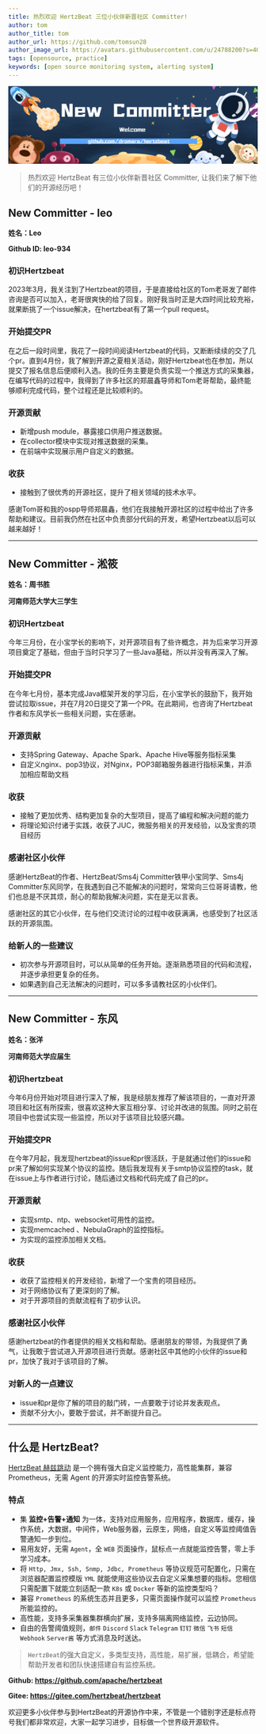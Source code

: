 ```yaml
---
title: 热烈欢迎 HertzBeat 三位小伙伴新晋社区 Committer!
author: tom
author_title: tom
author_url: https://github.com/tomsun28
author_image_url: https://avatars.githubusercontent.com/u/24788200?s=400&v=4
tags: [opensource, practice]
keywords: [open source monitoring system, alerting system]
---
```


![hertzBeat](/img/blog/new-committer.png)

> 热烈欢迎 HertzBeat 有三位小伙伴新晋社区 Committer, 让我们来了解下他们的开源经历吧！

## New Committer - leo

**姓名：Leo**

**Github ID: leo-934**

### 初识Hertzbeat

2023年3月，我关注到了Hertzbeat的项目，于是直接给社区的Tom老哥发了邮件咨询是否可以加入，老哥很爽快的给了回复。刚好我当时正是大四时间比较充裕，就果断挑了一个issue解决，在hertzbeat有了第一个pull request。

### 开始提交PR

在之后一段时间里，我花了一段时间阅读Hertzbeat的代码，又断断续续的交了几个pr。直到4月份，我了解到开源之夏相关活动，刚好Hertzbeat也在参加，所以提交了报名信息后便顺利入选。我的任务主要是负责实现一个推送方式的采集器，在编写代码的过程中，我得到了许多社区的郑晨鑫导师和Tom老哥帮助，最终能够顺利完成代码，整个过程还是比较顺利的。

### 开源贡献

- 新增push module，暴露接口供用户推送数据。
- 在collector模块中实现对推送数据的采集。
- 在前端中实现展示用户自定义的数据。

### 收获

- 接触到了很优秀的开源社区，提升了相关领域的技术水平。

感谢Tom哥和我的ospp导师郑晨鑫，他们在我接触开源社区的过程中给出了许多帮助和建议。目前我仍然在社区中负责部分代码的开发，希望Hertzbeat以后可以越来越好！

---

## New Committer - 淞筱

**姓名：周书胜**

**河南师范大学大三学生**

### 初识Hertzbeat

今年三月份，在小宝学长的影响下，对开源项目有了些许概念，并为后来学习开源项目奠定了基础，但由于当时只学习了一些Java基础，所以并没有再深入了解。

### 开始提交PR

在今年七月份，基本完成Java框架开发的学习后，在小宝学长的鼓励下，我开始尝试拉取issue，并在7月20日提交了第一个PR。在此期间，也咨询了Hertzbeat作者和东风学长一些相关问题，实在感谢。

### 开源贡献

- 支持Spring Gateway、Apache Spark、Apache Hive等服务指标采集
- 自定义nginx、pop3协议，对Nginx，POP3邮箱服务器进行指标采集，并添加相应帮助文档

### 收获

- 接触了更加优秀、结构更加复杂的大型项目，提高了编程和解决问题的能力
- 将理论知识付诸于实践，收获了JUC，微服务相关的开发经验，以及宝贵的项目经历

### 感谢社区小伙伴

感谢HertzBeat的作者、HertzBeat/Sms4j Committer铁甲小宝同学、Sms4j Committer东风同学，在我遇到自己不能解决的问题时，常常向三位哥哥请教，他们也总是不厌其烦，耐心的帮助我解决问题，实在是无以言表。

感谢社区的其它小伙伴，在与他们交流讨论的过程中收获满满，也感受到了社区活跃的开源氛围。

### 给新人的一些建议

- 初次参与开源项目时，可以从简单的任务开始。逐渐熟悉项目的代码和流程，并逐步承担更复杂的任务。
- 如果遇到自己无法解决的问题时，可以多多请教社区的小伙伴们。

---

## New Committer - 东风

**姓名：张洋**

**河南师范大学应届生**

### 初识hertzbeat

今年6月份开始对项目进行深入了解，我是经朋友推荐了解该项目的，一直对开源项目和社区有所探索，很喜欢这种大家互相分享、讨论并改进的氛围。同时之前在项目中也尝试实现一些监控，所以对于该项目比较感兴趣。

### 开始提交PR

在今年7月起，我发现hertzbeat的issue和pr很活跃，于是就通过他们的issue和pr来了解如何实现某个协议的监控。随后我发现有关于smtp协议监控的task，就在issue上与作者进行讨论，随后通过文档和代码完成了自己的pr。

### 开源贡献

- 实现smtp、ntp、websocket可用性的监控。
- 实现memcached 、NebulaGraph的监控指标。
- 为实现的监控添加相关文档。

### 收获

- 收获了监控相关的开发经验，新增了一个宝贵的项目经历。
- 对于网络协议有了更深刻的了解。
- 对于开源项目的贡献流程有了初步认识。

### 感谢社区小伙伴

感谢hertzbeat的作者提供的相关文档和帮助。感谢朋友的带领，为我提供了勇气，让我敢于尝试进入开源项目进行贡献。感谢社区中其他的小伙伴的issue和pr，加快了我对于该项目的了解。

### 对新人的一点建议

- issue和pr是你了解的项目的敲门砖，一点要敢于讨论并发表观点。
- 贡献不分大小，要敢于尝试，并不断提升自己。

---

## 什么是 HertzBeat?

[HertzBeat 赫兹跳动](https://github.com/apache/hertzbeat) 是一个拥有强大自定义监控能力，高性能集群，兼容 Prometheus，无需 Agent 的开源实时监控告警系统。

### 特点

- 集 **监控+告警+通知** 为一体，支持对应用服务，应用程序，数据库，缓存，操作系统，大数据，中间件，Web服务器，云原生，网络，自定义等监控阈值告警通知一步到位。
- 易用友好，无需 `Agent`，全 `WEB` 页面操作，鼠标点一点就能监控告警，零上手学习成本。
- 将 `Http, Jmx, Ssh, Snmp, Jdbc, Prometheus` 等协议规范可配置化，只需在浏览器配置监控模版 `YML` 就能使用这些协议去自定义采集想要的指标。您相信只需配置下就能立刻适配一款 `K8s` 或 `Docker` 等新的监控类型吗？
- 兼容 `Prometheus` 的系统生态并且更多，只需页面操作就可以监控 `Prometheus` 所能监控的。
- 高性能，支持多采集器集群横向扩展，支持多隔离网络监控，云边协同。
- 自由的告警阈值规则，`邮件` `Discord` `Slack` `Telegram` `钉钉` `微信` `飞书` `短信` `Webhook` `Server酱` 等方式消息及时送达。

> `HertzBeat`的强大自定义，多类型支持，高性能，易扩展，低耦合，希望能帮助开发者和团队快速搭建自有监控系统。

**Github: <https://github.com/apache/hertzbeat>**

**Gitee: <https://gitee.com/hertzbeat/hertzbeat>**

欢迎更多小伙伴参与到HertzBeat的开源协作中来，不管是一个错别字还是标点符号我们都非常欢迎，大家一起学习进步，目标做一个世界级开源软件。
